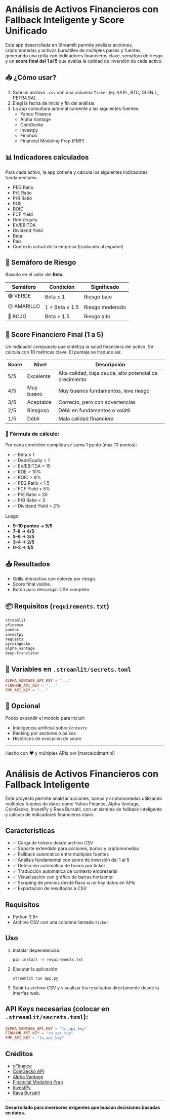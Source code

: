 # Análisis de Activos Financieros con Fallback Inteligente y Score Unificado

Esta app desarrollada en Streamlit permite analizar acciones, criptomonedas y activos bursátiles de múltiples países y fuentes, generando una grilla con indicadores financieros clave, semáforo de riesgo y un **score final del 1 al 5** que evalúa la calidad de inversión de cada activo.

## 📥 ¿Cómo usar?
1. Subí un archivo `.csv` con una columna `Ticker` (ej: AAPL, BTC, GLEN.L, PETR4.SA).
2. Elegí la fecha de inicio y fin del análisis.
3. La app consultará automáticamente a las siguientes fuentes:
   - Yahoo Finance
   - Alpha Vantage
   - CoinGecko
   - Investpy
   - Finnhub
   - Financial Modeling Prep (FMP)

## 📊 Indicadores calculados
Para cada activo, la app obtiene y calcula los siguientes indicadores fundamentales:

- PEG Ratio
- P/E Ratio
- P/B Ratio
- ROE
- ROIC
- FCF Yield
- Debt/Equity
- EV/EBITDA
- Dividend Yield
- Beta
- País
- Contexto actual de la empresa (traducido al español)

## 🚦 Semáforo de Riesgo
Basado en el valor del **Beta**:

| Semáforo   | Condición         | Significado              |
|------------|-------------------|---------------------------|
| 🟢 VERDE   | Beta ≤ 1          | Riesgo bajo              |
| 🟡 AMARILLO| 1 < Beta ≤ 1.5     | Riesgo moderado          |
| 🔴 ROJO    | Beta > 1.5        | Riesgo alto              |

## 🧮 Score Financiero Final (1 a 5)
Un indicador compuesto que sintetiza la salud financiera del activo. Se calcula con 10 métricas clave. El puntaje se traduce así:

| Score | Nivel      | Descripción                        |
|--------|------------|------------------------------------|
| 5/5    | Excelente | Alta calidad, baja deuda, alto potencial de crecimiento
| 4/5    | Muy bueno | Muy buenos fundamentos, leve riesgo
| 3/5    | Aceptable | Correcto, pero con advertencias
| 2/5    | Riesgoso  | Débil en fundamentos o volátil
| 1/5    | Débil     | Mala calidad financiera

### 🎯 Fórmula de cálculo:
Por cada condición cumplida se suma 1 punto (máx 10 puntos):

- ✅ Beta ≤ 1
- ✅ Debt/Equity < 1
- ✅ EV/EBITDA < 15
- ✅ ROE > 10%
- ✅ ROIC > 8%
- ✅ PEG Ratio < 1.5
- ✅ FCF Yield > 5%
- ✅ P/E Ratio < 20
- ✅ P/B Ratio < 3
- ✅ Dividend Yield > 2%

Luego:
- **9–10 puntos → 5/5**
- **7–8 → 4/5**
- **5–6 → 3/5**
- **3–4 → 2/5**
- **0–2 → 1/5**

## 📤 Resultados
- Grilla interactiva con colores por riesgo.
- Score final visible.
- Botón para descargar CSV completo.

## 📦 Requisitos (`requirements.txt`)
```txt
streamlit
yfinance
pandas
investpy
requests
pycoingecko
alpha_vantage
deep-translator
```

## 🔐 Variables en `.streamlit/secrets.toml`
```toml
ALPHA_VANTAGE_API_KEY = "..."
FINNHUB_API_KEY = "..."
FMP_API_KEY = "..."
```

## 🧪 Opcional
Podés expandir el modelo para incluir:
- Inteligencia artificial sobre `Contexto`
- Ranking por sectores o países
- Históricos de evolución de score

---
Hecho con ❤️ y múltiples APIs por [marcelodmartini]

# Análisis de Activos Financieros con Fallback Inteligente

Este proyecto permite analizar acciones, bonos y criptomonedas utilizando múltiples fuentes de datos como Yahoo Finance, Alpha Vantage, CoinGecko, InvestPy y Rava Bursátil, con un sistema de fallback inteligente y cálculo de indicadores financieros clave.

## Características

- ✅ Carga de tickers desde archivo CSV
- ✅ Soporte extendido para acciones, bonos y criptomonedas
- ✅ Fallback automático entre múltiples fuentes
- ✅ Análisis fundamental con score de inversión del 1 al 5
- ✅ Detección automática de bonos por ticker
- ✅ Traducción automática de contexto empresarial
- ✅ Visualización con gráfico de barras horizontal
- ✅ Scraping de precios desde Rava si no hay datos en APIs
- ✅ Exportación de resultados a CSV

## Requisitos

- Python 3.8+
- Archivo CSV con una columna llamada `Ticker`

## Uso

1. Instalar dependencias:
   ```
   pip install -r requirements.txt
   ```

2. Ejecutar la aplicación:
   ```
   streamlit run app.py
   ```

3. Subir tu archivo CSV y visualizar los resultados directamente desde la interfaz web.

## API Keys necesarias (colocar en `.streamlit/secrets.toml`):

```toml
ALPHA_VANTAGE_API_KEY = "tu_api_key"
FINNHUB_API_KEY = "tu_api_key"
FMP_API_KEY = "tu_api_key"
```

## Créditos

- [yFinance](https://pypi.org/project/yfinance/)
- [CoinGecko API](https://www.coingecko.com/en/api)
- [Alpha Vantage](https://www.alphavantage.co/)
- [Financial Modeling Prep](https://financialmodelingprep.com/)
- [InvestPy](https://github.com/alvarobartt/investpy)
- [Rava Bursátil](https://www.rava.com/)

---

**Desarrollado para inversores exigentes que buscan decisiones basadas en datos.**

